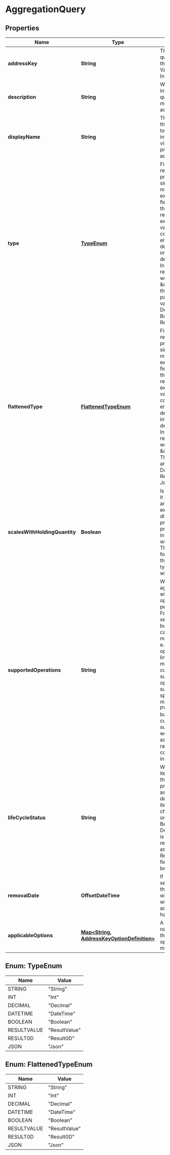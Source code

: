 

# AggregationQuery


## Properties

| Name | Type | Description | Notes |
|------------ | ------------- | ------------- | -------------|
|**addressKey** | **String** | The address that is the query to be made into the system. e.g. a Valuation/PV or Instrument/MaturityDate |  |
|**description** | **String** | What does the information that is being queried by the address mean. What is the address for. |  |
|**displayName** | **String** | The suggested name that the user would wish to put on to the returned information for visualisation in preference to the address. |  |
|**type** | [**TypeEnum**](#TypeEnum) | Financially meaningful results can be presented as either simple flat types or more complex expanded types. This field gives the type of the more complex representation.  For example, the present value (PV) of a holding could be represented either as a simple decimal (with currency implied) or as a decimal-currency pair. In this example, the type returned in this field would be \&quot;Result0D\&quot;, the decimal-currency pair. The available values are: String, Int, Decimal, DateTime, Boolean, ResultValue, Result0D, Json |  |
|**flattenedType** | [**FlattenedTypeEnum**](#FlattenedTypeEnum) | Financially meaningful results can be presented as either simple flat types or more complex expanded types. This field gives the type of the simpler representation.  For example, the present value (PV) of a holding could be represented either as a simple decimal (with currency implied) or as a decimal-currency pair. In this example, the type returned in this field would be \&quot;Decimal\&quot;. The available values are: String, Int, Decimal, DateTime, Boolean, ResultValue, Result0D, Json |  |
|**scalesWithHoldingQuantity** | **Boolean** | Is the data scaled when it is for, e.g. a holding in an instrument. A key example would be the difference between price and PV. The present value of an instrument would scale with the quantity held. The price would be that for a hypothetical unit of that instrument, typically associated with the contract size. |  |
|**supportedOperations** | **String** | When performing an aggregation operation, what column type operations can be performed on the data. For example, it makes sense to sum decimals but not strings. Either can be counted. With more complex types, e.g. ResultValues, operations may be linked to a semantic meaning such as the currency of the result. In such cases the operations may be supported but context specific. For example, it makes sense to sum PVs in a single currency but not when the currency is different. In such cases, an error would result (it being assumed that no fx rates for currency conversion were implicit in the context). |  |
|**lifeCycleStatus** | **String** | Within an API where an item can be accessed through an address or property, there is an associated status that determines whether the item is stable or likely to change. This status is one of [Experimental, Beta, EAP, Prod, Deprecated]. If the item is deprecated it will be removed on or after the associated DateTime RemovalDate field. That field will not otherwise be set. |  |
|**removalDate** | **OffsetDateTime** | If the life cycle status is set to deprecated then this will be populated with the date on or after which removal of the address query will happen |  [optional] |
|**applicableOptions** | [**Map&lt;String, AddressKeyOptionDefinition&gt;**](AddressKeyOptionDefinition.md) | A mapping from option names to the definition that the corresponding option value must match. |  [optional] |



## Enum: TypeEnum

| Name | Value |
|---- | -----|
| STRING | &quot;String&quot; |
| INT | &quot;Int&quot; |
| DECIMAL | &quot;Decimal&quot; |
| DATETIME | &quot;DateTime&quot; |
| BOOLEAN | &quot;Boolean&quot; |
| RESULTVALUE | &quot;ResultValue&quot; |
| RESULT0D | &quot;Result0D&quot; |
| JSON | &quot;Json&quot; |



## Enum: FlattenedTypeEnum

| Name | Value |
|---- | -----|
| STRING | &quot;String&quot; |
| INT | &quot;Int&quot; |
| DECIMAL | &quot;Decimal&quot; |
| DATETIME | &quot;DateTime&quot; |
| BOOLEAN | &quot;Boolean&quot; |
| RESULTVALUE | &quot;ResultValue&quot; |
| RESULT0D | &quot;Result0D&quot; |
| JSON | &quot;Json&quot; |




